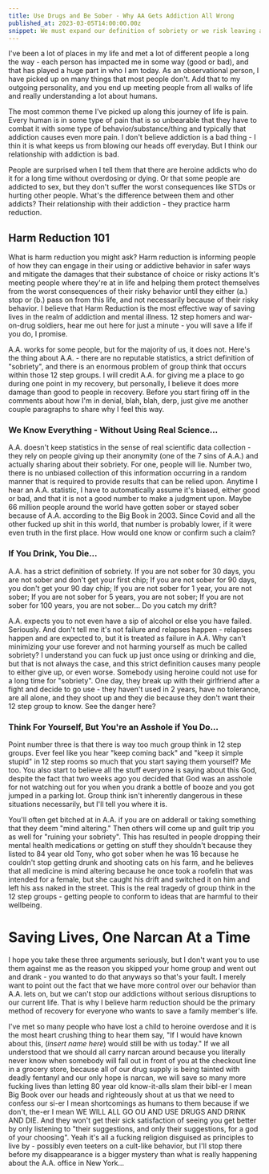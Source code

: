 ```yaml
---
title: Use Drugs and Be Sober - Why AA Gets Addiction All Wrong
published_at: 2023-03-05T14:00:00.00z
snippet: We must expand our definition of sobriety or we risk leaving addicts behind
---
```


I've been a lot of places in my life and met a lot of different people a long the way - each person has impacted me in some way (good or bad), and that has played a huge part in who I am today. As an observational person, I have picked up on many things that most people don't. Add that to my outgoing personality, and you end up meeting people from all walks of life and really understanding a lot about humans.

The most common theme I've picked up along this journey of life is pain. Every human is in some type of pain that is so unbearable that they have to combat it with some type of behavior/substance/thing and typically that addiction causes even more pain. I don't believe addiction is a bad thing - I thin it is what keeps us from blowing our heads off everyday. But I think our relationship with addiction is bad.

People are surprised when I tell them that there are heroine addicts who do it for a long time without overdosing or dying. Or that some people are addicted to sex, but they don't suffer the worst consequences like STDs or hurting other people. What's the difference between them and other addicts? Their relationship with their addiction - they practice harm reduction.

## Harm Reduction 101

What is harm reduction you might ask? Harm reduction is informing people of how they can engage in their using or addictive behavior in safer ways and mitigate the damages that their substance of choice or risky actions It's meeting people where they're at in life and helping them protect themselves from the worst consequences of their risky behavior until they either (a.) stop or (b.) pass on from this life, and not necessarily because of their risky behavior. I believe that Harm Reduction is the most effective way of saving lives in the realm of addiction and mental illness. 12 step homers and war-on-drug soldiers, hear me out here for just a minute - you will save a life if you do, I promise.

A.A. works for some people, but for the majority of us, it does not. Here's the thing about A.A. - there are no reputable statistics, a strict definition of "sobriety", and there is an enormous problem of group think that occurs within those 12 step groups. I will credit A.A. for giving me a place to go during one point in my recovery, but personally, I believe it does more damage than good to people in recovery. Before you start firing off in the comments about how I'm in denial, blah, blah, derp, just give me another couple paragraphs to share why I feel this way.

### We Know Everything - Without Using Real Science...

A.A. doesn't keep statistics in the sense of real scientific data collection - they rely on people giving up their anonymity (one of the 7 sins of A.A.) and actually sharing about their sobriety. For one, people will lie. Number two, there is no unbiased collection of this information occurring in a random manner that is required to provide results that can be relied upon. Anytime I hear an A.A. statistic, I have to automatically assume it's biased, either good or bad, and that it is not a good number to make a judgment upon. Maybe 66 million people around the world have gotten sober or stayed sober because of A.A. according to the Big Book in 2003. Since Covid and all the other fucked up shit in this world, that number is probably lower, if it were even truth in the first place. How would one know or confirm such a claim?

### If You Drink, You Die...

A.A. has a strict definition of sobriety. If you are not sober for 30 days, you are not sober and don't get your first chip; If you are not sober for 90 days, you don't get your 90 day chip; If you are not sober for 1 year, you are not sober; If you are not sober for 5 years, you are not sober; If you are not sober for 100 years, you are not sober...  Do you catch my drift?

A.A. expects you to not even have a sip of alcohol or else you have failed. Seriously. And don't tell me it's not failure and relapses happen - relapses happen and are expected to, but it is treated as failure in A.A. Why can't minimizing your use forever and not harming yourself as much be called sobriety? I understand you can fuck up just once using or drinking and die, but that is not always the case, and this strict definition causes many people to either give up, or even worse. Somebody using heroine could not use for a long time for "sobriety". One day, they break up with their girlfriend after a fight and decide to go use - they haven't used in 2 years, have no tolerance, are all alone, and they shoot up and they die because they don't want their 12 step group to know. See the danger here?

### Think For Yourself, But You're an Asshole if You Do...

Point number three is that there is way too much group think in 12 step groups. Ever feel like you hear "keep coming back" and "keep it simple stupid" in 12 step rooms so much that you start saying them yourself? Me too. You also start to believe all the stuff everyone is saying about this God, despite the fact that two weeks ago you decided that God was an asshole for not watching out for you when you drank a bottle of booze and you got jumped in a parking lot. Group think isn't inherently dangerous in these situations necessarily, but I'll tell you where it is.

You'll often get bitched at in A.A. if you are on adderall or taking something that they deem "mind altering." Then others will come up and guilt trip you as well for "ruining your sobriety". This has resulted in people dropping their mental health medications or getting on stuff they shouldn't because they listed to 84 year old Tony, who got sober when he was 16 because he couldn't stop getting drunk and shooting cats on his farm, and he believes that all medicine is mind altering because he once took a roofelin that was intended for a female, but she caught his drift and switched it on him and left his ass naked in the street. This is the real tragedy of group think in the 12 step groups - getting people to conform to ideas that are harmful to their wellbeing.

# Saving Lives, One Narcan At a Time

I hope you take these three arguments seriously, but I don't want you to use them against me as the reason you skipped your home group and went out and drank - you wanted to do that anyways so that's your fault. I merely want to point out the fact that we have more control over our behavior than A.A. lets on, but we can't stop our addictions without serious disruptions to our current life. That is why I believe harm reduction should be the primary method of recovery for everyone who wants to save a family member's life.

I've met so many people who have lost a child to heroine overdose and it is the most heart crushing thing to hear them say, "If I would have known about this, (_insert name here_) would still be with us today." If we all understood that we should all carry narcan around because you literally never know when somebody will fall out in front of you at the checkout line in a grocery store, because all of our drug supply is being tainted with deadly fentanyl and our only hope is narcan, we will save so many more fucking lives than letting 80 year old know-it-alls slam their bibl-er I mean Big Book over our heads and righteously shout at us that we need to confess our si-er I mean shortcomings as humans to them because if we don't, the-er I mean WE WILL ALL GO OU AND USE DRUGS AND DRINK AND DIE. And they won't get their sick satisfaction of seeing you get better by only listening to "their suggestions, and only their suggestions, for a god of your choosing". Yeah it's all a fucking religion disguised as principles to live by - possibly even teeters on a cult-like behavior, but I'll stop there before my disappearance is a bigger mystery than what is really happening about the A.A. office in New York...
